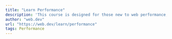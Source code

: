 ```yaml
---
title: "Learn Performance"
description: 'This course is designed for those new to web performance, a vital aspect of the user experience. It covers key web performance concepts and techniques for improving performance.'
author: "web.dev"
url: "https://web.dev/learn/performance"
tags: Performance
---
```

